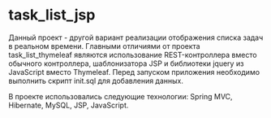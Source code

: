 # task_list_jsp
Данный проект - другой вариант реализации отображения списка задач в реальном времени. Главными отличиями от проекта task_list_thymeleaf являются использование REST-контроллера вместо обычного контроллера, шаблонизатора JSP и библиотеки jquery из JavaScript вместо Thymeleaf. Перед запуском приложения необходимо выполнить скрипт init.sql для добавления данных.

В проекте использовались следующие технологии: Spring MVC, Hibernate, MySQL, JSP, JavaScript.
